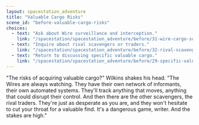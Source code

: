 ```yaml
---
layout: spacestation_adventure
title: "Valuable Cargo Risks"
scene_id: "before-valuable-cargo-risks"
choices:
  - text: "Ask about Wire surveillance and interception."
    link: "/spacestation/spacestation_adventure/before/31-wire-cargo-surveillance/"
  - text: "Inquire about rival scavengers or traders."
    link: "/spacestation/spacestation_adventure/before/32-rival-scavengers/"
  - text: "Return to discussing specific valuable cargo."
    link: "/spacestation/spacestation_adventure/before/29-specific-valuable-cargo/"
---
```


"The risks of acquiring valuable cargo?" Wilkins shakes his head. "The Wires are always watching. They have their own network of informants, their own automated systems. They'll track anything that moves, anything that could disrupt their control. And then there are the other scavengers, the rival traders. They're just as desperate as you are, and they won't hesitate to cut your throat for a valuable find. It's a dangerous game, writer. And the stakes are high."
